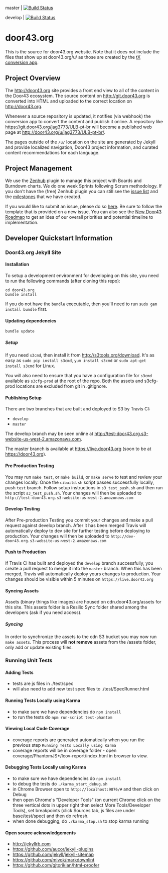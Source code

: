 master | [![Build Status](https://travis-ci.org/unfoldingWord-dev/door43.org.svg?branch=master)](https://travis-ci.org/unfoldingWord-dev/door43.org)

develop | [![Build Status](https://travis-ci.org/unfoldingWord-dev/door43.org.svg?branch=develop)](https://travis-ci.org/unfoldingWord-dev/door43.org)

# door43.org

This is the source for door43.org website.  Note that it does not include the files that show up at door43.org/u/ as those are created by the [tX conversion app](https://github.com/unfoldingWord-dev/door43.org/wiki/tX-Development-Architecture).

## Project Overview

The http://door43.org site provides a front end view to all of the content in the Door43 ecosystem.  The source content on http://git.door43.org is converted into HTML and uploaded to the correct location on http://door43.org.

Whenever a source repository is updated, it notifies (via webhook) the conversion app to convert the content and publish it online.  A repository like https://git.door43.org/jag3773/ULB-pt-br will become a published web page at http://door43.org/u/jag3773/ULB-pt-br/.

The pages outside of the `/u/` location on the site are generated by Jekyll and provide localized navigation, Door43 project information, and curated content recommendations for each language.

## Project Management

We use the [Zenhub](https://www.zenhub.com/) plugin to manage this project with Boards and Burndown charts.  We do one week Sprints following Scrum methodology.  If you don't have the (free) Zenhub plugin you can still see the [issue list](https://github.com/unfoldingWord-dev/door43.org/issues) and the [milestones](https://github.com/unfoldingWord-dev/door43.org/milestones) that we have created.

If you would like to submit an issue,  please do so [here](https://github.com/unfoldingWord-dev/door43.org/issues/new).  Be sure to follow the template that is provided on a new issue.  You can also see the [New Door43 Roadmap](https://github.com/unfoldingWord-dev/door43.org/wiki/New-Door43-Roadmap) to get an idea of our overall priorities and potential timeline to implementation.

## Developer Quickstart Information

### Door43.org Jekyll Site

#### Installation

To setup a development environment for developing on this site, you need to run the following commands (after cloning this repo):

    cd door43.org
    bundle install

If you do not have the `bundle` executable, then you'll need to run `sudo gem install bundle` first.

#### Updating dependencies

    bundle update

##### Setup

If you need `s3cmd`, then install it from http://s3tools.org/download.  It's as easy as `sudo pip install s3cmd`, `yum install s3cmd` or `sudo apt-get install s3cmd` for Linux.

You will also need to ensure that you have a configuration file for `s3cmd` available as `s3cfg-prod` at the root of the repo.  Both the assets and s3cfg-prod locations are excluded from git in .gitignore.


#### Publishing Setup

There are two branches that are built and deployed to S3 by Travis CI:

* `develop`
* `master`

The develop branch may be seen online at http://test-door43.org.s3-website-us-west-2.amazonaws.com.

The master branch is available at https://live.door43.org (soon to be at https://door43.org).

#### Pre Production Testing

You may run `make test`, or `make build`, or `make serve` to test and review your changes locally.  Once the `cibuild.sh` script passes successfully locally, push `test` branch.  Follow setup instructions in `s3_test_push.sh` and then run the script  `s3_test_push.sh`.  Your changes will then be uploaded to `http://test-door43.org.s3-website-us-west-2.amazonaws.com`

#### Develop Testing

After Pre-production Testing you commit your changes and make a pull request against develop branch.  After it has been merged Travis will automatically deploy to dev site for further testing before deploying to production.  Your changes will then be uploaded to `http://dev-door43.org.s3-website-us-west-2.amazonaws.com`

#### Push to Production

If Travis CI has built and deployed the `develop` branch successfully, you create a pull request to merge it into the `master` branch.  When this has been merged, Travis will automatically deploy yours changes to production.  Your changes should be visible within 5 minutes on `https://live.door43.org`

#### Syncing Assets

Assets (binary things like images) are housed on cdn.door43.org/assets for this site. This assets folder is a Resilio Sync folder shared among the developers (ask if you need access).

##### Syncing

In order to synchronize the assets to the cdn S3 bucket you may now run `make assets`.  This process will **not remove** assets from the /assets folder, only add or update existing files.

### Running Unit Tests

#### Adding Tests

- tests are js files in ./test/spec
- will also need to add new test spec files to ./test/SpecRunner.html

#### Running Tests Locally using Karma
- to make sure we have dependencies do `npm install`
- to run the tests do `npm run-script test-phantom`

#### Viewing Local Code Coverage
- coverage reports are generated automatically when you run the previous step `Running Tests Locally using Karma`
- coverage reports will be in coverage folder - open coverage/PhantomJS*/lcov-report/index.html in browser to view.

#### Debugging Tests Locally using Karma
- to make sure we have dependencies do `npm install`
- to debug the tests do `./karma_start_debug.sh`
- in Chrome Browser open to `http://localhost:9876/#` and then click on Debug
- then open Chrome's "Developer Tools" (on current Chrome click on the three vertical dots in upper right then select More Tools/Developer Tools), set breakpoints (click Sources tab, js files are under base/test/spec) and then do refresh.
- when done debugging, do `./karma_stop.sh` to stop karma running

#### Open source acknowledgements

* http://jekyllrb.com
* https://github.com/aucor/jekyll-plugins
* https://github.com/jekyll/jekyll-sitemap
* https://github.com/mivok/markdownlint
* https://github.com/gjtorikian/html-proofer
